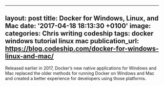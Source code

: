   - --
layout: post
title: Docker for Windows, Linux, and Mac
date: '2017-04-18 18:13:30 +0100'
image:
categories: Chris writing codeship
tags: docker windows tutorial linux mac
publication_url: https://blog.codeship.com/docker-for-windows-linux-and-mac/
---

Released earlier in 2017, Docker’s new native applications for Windows and Mac replaced the older methods for running Docker on Windows and Mac and created a better experience for developers using those platforms.
